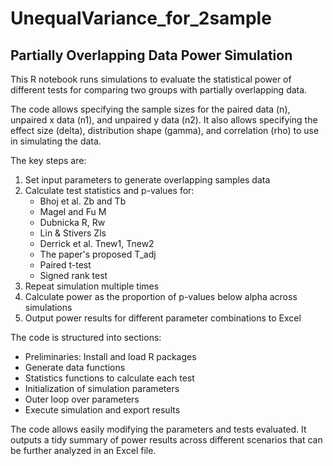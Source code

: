 # UnequalVariance_for_2sample

## Partially Overlapping Data Power Simulation

This R notebook runs simulations to evaluate the statistical power of different tests for comparing two groups with partially overlapping data. 

The code allows specifying the sample sizes for the paired data (n), unpaired x data (n1), and unpaired y data (n2). It also allows specifying the effect size (delta), distribution shape (gamma), and correlation (rho) to use in simulating the data.

The key steps are:

1. Set input parameters to generate overlapping samples data 
2. Calculate test statistics and p-values for:
   - Bhoj et al. Zb and Tb
   - Magel and Fu M
   - Dubnicka R, Rw
   - Lin & Stivers Zls
   - Derrick et al. Tnew1, Tnew2
   - The paper's proposed T_adj  
   - Paired t-test
   - Signed rank test
3. Repeat simulation multiple times
4. Calculate power as the proportion of p-values below alpha across simulations
5. Output power results for different parameter combinations to Excel

The code is structured into sections:

- Preliminaries: Install and load R packages
- Generate data functions 
- Statistics functions to calculate each test
- Initialization of simulation parameters
- Outer loop over parameters
- Execute simulation and export results

The code allows easily modifying the parameters and tests evaluated. It outputs a tidy summary of power results across different scenarios that can be further analyzed in an Excel file. 
